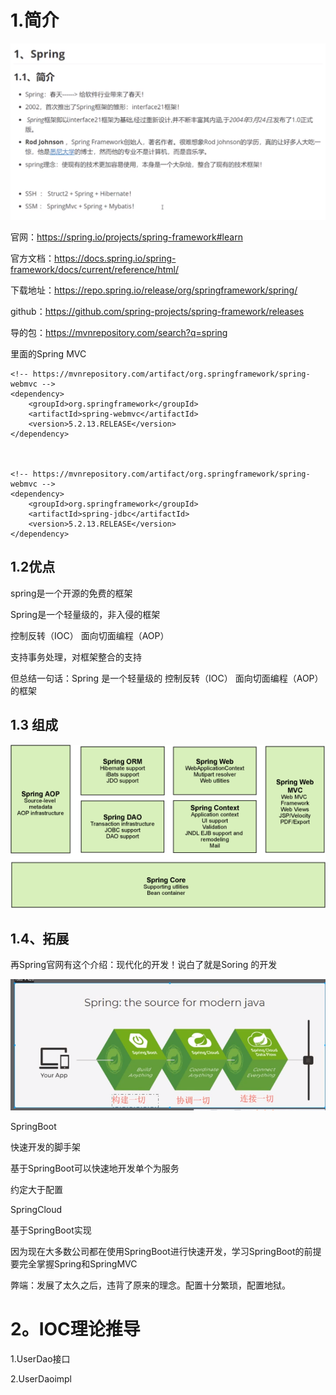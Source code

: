 # 1.简介

![image-20210318092958905](1.Spring简洁.assets/image-20210318092958905.png)

官网：https://spring.io/projects/spring-framework#learn

官方文档：https://docs.spring.io/spring-framework/docs/current/reference/html/

下载地址：https://repo.spring.io/release/org/springframework/spring/

github：https://github.com/spring-projects/spring-framework/releases



导的包：https://mvnrepository.com/search?q=spring  

里面的Spring MVC

```
<!-- https://mvnrepository.com/artifact/org.springframework/spring-webmvc -->
<dependency>
    <groupId>org.springframework</groupId>
    <artifactId>spring-webmvc</artifactId>
    <version>5.2.13.RELEASE</version>
</dependency>



<!-- https://mvnrepository.com/artifact/org.springframework/spring-webmvc -->
<dependency>
    <groupId>org.springframework</groupId>
    <artifactId>spring-jdbc</artifactId>
    <version>5.2.13.RELEASE</version>
</dependency>

```



## 1.2优点

spring是一个开源的免费的框架

Spring是一个轻量级的，非入侵的框架

控制反转（IOC） 面向切面编程（AOP）

支持事务处理，对框架整合的支持

但总结一句话：Spring 是一个轻量级的 控制反转（IOC） 面向切面编程（AOP）的框架



## 1.3 组成

![img](1.Spring简洁.assets/1219227-20170930225010356-45057485.gif)



## 1.4、拓展

再Spring官网有这个介绍：现代化的开发！说白了就是Soring 的开发

![image-20210318101149871](1.Spring简洁.assets/image-20210318101149871.png)

SpringBoot 

快速开发的脚手架

基于SpringBoot可以快速地开发单个为服务

约定大于配置



SpringCloud

基于SpringBoot实现



因为现在大多数公司都在使用SpringBoot进行快速开发，学习SpringBoot的前提要完全掌握Spring和SpringMVC

弊端：发展了太久之后，违背了原来的理念。配置十分繁琐，配置地狱。



# 2。IOC理论推导

1.UserDao接口

2.UserDaoimpl





























